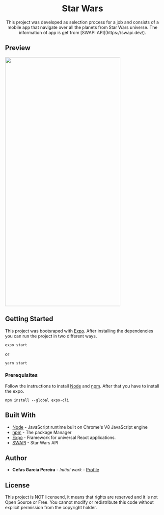 <p align="center">
  <h1 align="center">Star Wars</h1>
  <p align="center">This project was developed as selection process for a job and consists of a mobile app that navigate over all the planets from Star Wars universe. The information of app is get from [SWAPI API](https://swapi.dev/).
</p>

## Preview
<img align="center" src="./assets/preview.gif" width="375" height="812" />

## Getting Started

This project was bootsraped with [Expo](https://docs.expo.io/). After installing the dependencies you can run the project in two different ways.

```
expo start
```
or
```
yarn start
```

### Prerequisites

Follow the instructions to install [Node](https://nodejs.org/en/) and [npm](https://www.npmjs.com/get-npm). After that you have to install the expo.

```
npm install --global expo-cli
```


## Built With

* [Node](https://nodejs.org/en/) - JavaScript runtime built on Chrome's V8 JavaScript engine
* [npm](https://www.npmjs.com/get-npm) - The package Manager
* [Expo](https://docs.expo.io/) - Framework for universal React applications.
* [SWAPI](https://swapi.dev/) - Star Wars API



## Author

* **Cefas Garcia Pereira** - *Initial work* - [Profile](https://github.com/cefasgarciapereira)

## License

This project is NOT licensend, it means that rights are reserved and it is not Open Source or Free. You cannot modify or redistribute this code without explicit permission from the copyright holder.

